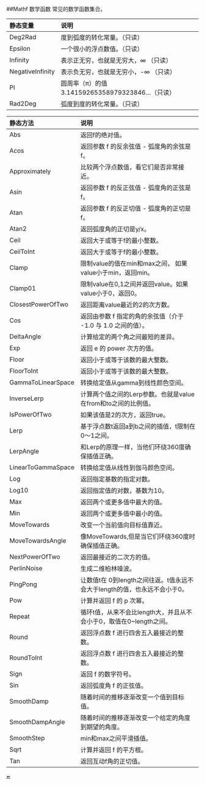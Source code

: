 ##Mathf 数学函数
常见的数学函数集合。

|静态变量|说明|
|:--|:--|
|Deg2Rad|度到弧度的转化常量。（只读）|
|Epsilon|一个很小的浮点数值。（只读）|
|Infinity|表示正无穷，也就是无穷大，∞ （只读）|
|NegativeInfinity|表示负无穷，也就是无穷小，-∞ （只读）|
|PI|圆周率（π）的值3.14159265358979323846…（只读）|
|Rad2Deg|弧度到度的转化常量。（只读）|

|静态方法|说明|
|:--|:--|
|Abs|返回f的绝对值。|
|Acos|返回参数 f 的反余弦值 - 弧度角的余弦是f。|
|Approximately|比较两个浮点数值，看它们是否非常接近。|
|Asin|返回参数 f 的反正弦值 - 弧度角的正弦是f。|
|Atan|返回参数 f 的反正切值 - 弧度角的正切是f。|
|Atan2|返回弧度角的正切是y/x。|
|Ceil|返回大于或等于f的最小整数。|
|CeilToInt|返回大于或等于f的最小整数。|
|Clamp|限制value的值在min和max之间， 如果value小于min，返回min。|
|Clamp01|限制value在0,1之间并返回value。如果value小于0，返回0。|
|ClosestPowerOfTwo|返回距离value最近的2的次方数。|
|Cos|返回由参数 f 指定的角的余弦值（介于 -1.0 与 1.0 之间的值）。|
|DeltaAngle|计算给定的两个角之间最短的差异。|
|Exp|返回 e 的 power 次方的值。|
|Floor|返回小于或等于该数的最大整数。|
|FloorToInt|返回小于或等于该数的最大整数。|
|GammaToLinearSpace|转换给定值从gamma到线性颜色空间。|
|InverseLerp|计算两个值之间的Lerp参数。也就是value在from和to之间的比例值。|
|IsPowerOfTwo|如果该值是2的次方，返回true。|
|Lerp|基于浮点数t返回a到b之间的插值，t限制在0～1之间。|
|LerpAngle|和Lerp的原理一样，当他们环绕360度确保插值正确。|
|LinearToGammaSpace|转换给定值从线性到伽马颜色空间。|
|Log|返回指定基数的指定对数。|
|Log10|返回指定值的对数，基数为10。|
|Max|返回两个或更多值中最大的值。|
|Min|返回两个或更多值中最小的值。|
|MoveTowards|改变一个当前值向目标值靠近。|
|MoveTowardsAngle|像MoveTowards,但是当它们环绕360度时确保插值正确。|
|NextPowerOfTwo|返回最接近的二次方的值。|
|PerlinNoise|生成二维柏林噪波。|
|PingPong|让数值t在 0到length之间往返。t值永远不会大于length的值，也永远不会小于0。|
|Pow|计算并返回 f 的 p 次幂。|
|Repeat|循环t值，从来不会比length大，并且从不会小于0，取值在0~length之间。|
|Round|返回浮点数 f 进行四舍五入最接近的整数。|
|RoundToInt|返回浮点数 f 进行四舍五入最接近的整数。|
|Sign|返回 f 的数字符号。|
|Sin|返回弧度角 f 的正弦值。|
|SmoothDamp|随着时间的推移逐渐改变一个值到目标值。|
|SmoothDampAngle|随着时间的推移逐渐改变一个给定的角度到期望的角度。|
|SmoothStep|min和max之间平滑插值。|
|Sqrt|计算并返回 f 的平方根。|
|Tan|返回互动f角的正切值。|

🔚
